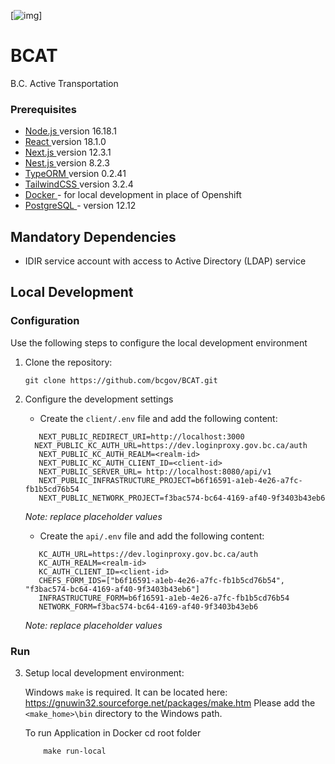 [![img](https://img.shields.io/badge/Lifecycle-Experimental-339999)]

# BCAT

B.C. Active Transportation

### Prerequisites

- <a href='https://nodejs.org/en/download/' target='_blank'> Node.js </a> version 16.18.1
- <a href='https://reactjs.org/docs/getting-started.html' target='_blank' > React </a> version 18.1.0
- <a href='https://nextjs.org/' target='_blank' > Next.js </a> version 12.3.1
- <a href='https://nestjs.com/' target='_blank' > Nest.js </a> version 8.2.3
- <a href='https://typeorm.io/' target='_blank' >TypeORM </a> version 0.2.41
- <a href='https://tailwindcss.com/docs/installation' target='_blank' >TailwindCSS </a> version 3.2.4
- <a href='https://www.docker.com/products/docker-desktop/' target='_blank' > Docker </a> - for local development in place of Openshift
- <a href='https://www.postgresql.org/download/' target='_blank' >PostgreSQL </a> - version 12.12

## Mandatory Dependencies

- IDIR service account with access to Active Directory (LDAP) service

## Local Development

### Configuration

Use the following steps to configure the local development environment

1. Clone the repository:

   ```
   git clone https://github.com/bcgov/BCAT.git

   ```

2. Configure the development settings

   - Create the `client/.env` file and add the following content:

   ```
      NEXT_PUBLIC_REDIRECT_URI=http://localhost:3000
     NEXT_PUBLIC_KC_AUTH_URL=https://dev.loginproxy.gov.bc.ca/auth
      NEXT_PUBLIC_KC_AUTH_REALM=<realm-id>
      NEXT_PUBLIC_KC_AUTH_CLIENT_ID=<client-id>
      NEXT_PUBLIC_SERVER_URL= http://localhost:8080/api/v1
      NEXT_PUBLIC_INFRASTRUCTURE_PROJECT=b6f16591-a1eb-4e26-a7fc-fb1b5cd76b54
      NEXT_PUBLIC_NETWORK_PROJECT=f3bac574-bc64-4169-af40-9f3403b43eb6
   ```
   _Note: replace placeholder values_   

   - Create the `api/.env` file and add the following content:

   ```
      KC_AUTH_URL=https://dev.loginproxy.gov.bc.ca/auth
      KC_AUTH_REALM=<realm-id>
      KC_AUTH_CLIENT_ID=<client-id>
      CHEFS_FORM_IDS=["b6f16591-a1eb-4e26-a7fc-fb1b5cd76b54", "f3bac574-bc64-4169-af40-9f3403b43eb6"]
      INFRASTRUCTURE_FORM=b6f16591-a1eb-4e26-a7fc-fb1b5cd76b54
      NETWORK_FORM=f3bac574-bc64-4169-af40-9f3403b43eb6
   ```
    _Note: replace placeholder values_   

### Run

3. Setup local development environment:

   Windows `make` is required. It can be located here: https://gnuwin32.sourceforge.net/packages/make.htm Please add the `<make_home>\bin` directory to the Windows path.

   To run Application in Docker
   cd root folder

   ```
       make run-local

   ```
